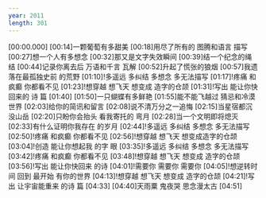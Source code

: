 ```yaml
---
year: 2011
length: 301
---
```

[00:00.000]
[00:14]一颗葡萄有多甜美
[00:18]用尽了所有的 图腾和语言 描写
[00:27]想一个人有多想念
[00:32]那又是文字失效瞬间
[00:39]结一个纪念的绳结
[00:44]记录你离去后 万语和千言 瓦解
[00:52]升起了慌张的狼烟
[00:57]我遗落在最孤独史前 的荒野
[01:10]!多遥远 多纠结 多想念 多无法描写
[01:17]!疼痛 和疯癫 你都看不见
[01:23]!想穿越 想飞天 想变成 造字的仓颉
[01:31]!写出 能让你快回来的 诗 篇
[01:40]
[01:50]一只蝴蝶有多鲜艳
[01:55]能不能飞越过 猜忌和冷漠 世界
[02:03]给你的简讯和留言
[02:08]说不清万分之一追悔
[02:15]当星宿都沉没山岳
[02:20]只盼你会抬头 看我寄托的 弯月
[02:28]当一个文明即将熄灭
[02:33]有什么证明你我存在 的岁月
[02:44]!多遥远 多纠结 多想念 多无法描写
[02:50]!疼痛 和疯癫 你都看不见
[02:56]!想穿越 想飞天 想变成造字的仓颉
[03:04]!创造 能让你想起我 的字 眼
[03:35]!多遥远 多纠结 多想念 多无法描写
[03:42]!疼痛 和疯癫 你都看不见
[03:48]!想穿越 想飞天 想变成 造字的仓颉
[03:56]!写出 能让你快回来 的诗
[04:01]!需要你 需要你 需要你
[04:05]!想逆转时间 回到 最开始 有你的世界
[04:13]!想穿越 想飞天 想变成 造字的仓颉
[04:21]!写出 让宇宙能重来 的诗 篇
[04:33]
[04:40]天雨粟 鬼夜哭 思念漫太古
[04:51]